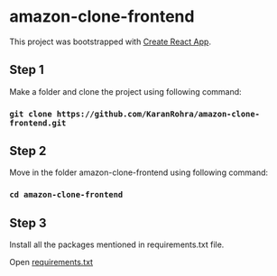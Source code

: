 # amazon-clone-frontend

This project was bootstrapped with [Create React App](https://github.com/facebook/create-react-app).

## Step 1

Make a folder and clone the project using following command:

### `git clone https://github.com/KaranRohra/amazon-clone-frontend.git`

## Step 2

Move in the folder amazon-clone-frontend using following command:

### `cd amazon-clone-frontend`

## Step 3

Install all the packages mentioned in requirements.txt file.

Open [requirements.txt](https://github.com/KaranRohra/amazon-clone-frontend/blob/master/requirements.txt)
